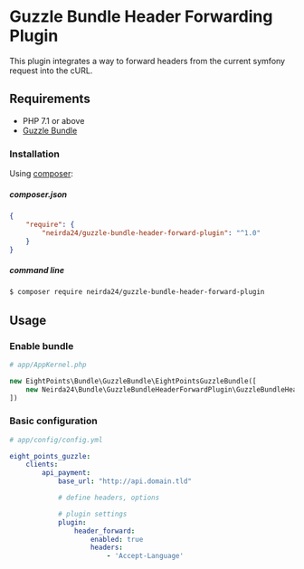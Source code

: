 # Guzzle Bundle Header Forwarding Plugin

This plugin integrates a way to forward headers from the current symfony request into the cURL.


## Requirements
 - PHP 7.1 or above
 - [Guzzle Bundle][1]

 
### Installation
Using [composer][2]:

##### composer.json
``` json
{
    "require": {
        "neirda24/guzzle-bundle-header-forward-plugin": "^1.0"
    }
}
```

##### command line
``` bash
$ composer require neirda24/guzzle-bundle-header-forward-plugin
```

## Usage
### Enable bundle
``` php
# app/AppKernel.php

new EightPoints\Bundle\GuzzleBundle\EightPointsGuzzleBundle([
    new Neirda24\Bundle\GuzzleBundleHeaderForwardPlugin\GuzzleBundleHeaderForwardPlugin(),
])
```

### Basic configuration
``` yaml
# app/config/config.yml

eight_points_guzzle:
    clients:
        api_payment:
            base_url: "http://api.domain.tld"

            # define headers, options

            # plugin settings
            plugin:
                header_forward:
                    enabled: true
                    headers:
                        - 'Accept-Language'
```

[1]: https://github.com/8p/EightPointsGuzzleBundle
[2]: https://getcomposer.org/

